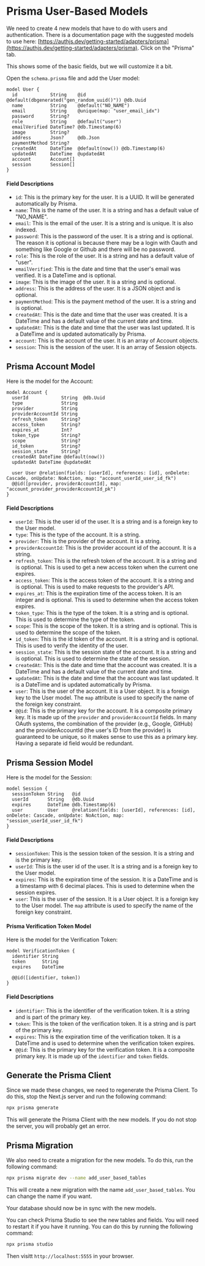# Prisma User-Based Models

We need to create 4 new models that have to do with users and authentication. There is a documentation page with the suggested models to use here: [https://authjs.dev/getting-started/adapters/prisma](https://authjs.dev/getting-started/adapters/prisma). Click on the "Prisma" tab.

This shows some of the basic fields, but we will customize it a bit.

Open the `schema.prisma` file and add the User model:

```prisma
model User {
  id            String    @id @default(dbgenerated("gen_random_uuid()")) @db.Uuid
  name          String    @default("NO_NAME")
  email         String    @unique(map: "user_email_idx")
  password      String?
  role          String    @default("user")
  emailVerified DateTime? @db.Timestamp(6)
  image         String?
  address       Json?     @db.Json
  paymentMethod String?
  createdAt     DateTime  @default(now()) @db.Timestamp(6)
  updatedAt     DateTime  @updatedAt
  account       Account[]
  session       Session[]
}
```

#### Field Descriptions

- `id`: This is the primary key for the user. It is a UUID. It will be generated automatically by Prisma.
- `name`: This is the name of the user. It is a string and has a default value of "NO_NAME".
- `email`: This is the email of the user. It is a string and is unique. It is also indexed.
- `password`: This is the password of the user. It is a string and is optional. The reason it is optional is because there may be a login with Oauth and something like Google or Github and there will be no password.
- `role`: This is the role of the user. It is a string and has a default value of "user".
- `emailVerified`: This is the date and time that the user's email was verified. It is a DateTime and is optional.
- `image`: This is the image of the user. It is a string and is optional.
- `address`: This is the address of the user. It is a JSON object and is optional.
- `paymentMethod`: This is the payment method of the user. It is a string and is optional.
- `createdAt`: This is the date and time that the user was created. It is a DateTime and has a default value of the current date and time.
- `updatedAt`: This is the date and time that the user was last updated. It is a DateTime and is updated automatically by Prisma.
- `account`: This is the account of the user. It is an array of Account objects.
- `session`: This is the session of the user. It is an array of Session objects.

## Prisma Account Model

Here is the model for the Account:

```prisma
model Account {
  userId            String  @db.Uuid
  type              String
  provider          String
  providerAccountId String
  refresh_token     String?
  access_token      String?
  expires_at        Int?
  token_type        String?
  scope             String?
  id_token          String?
  session_state     String?
  createdAt DateTime @default(now())
  updatedAt DateTime @updatedAt

  user User @relation(fields: [userId], references: [id], onDelete: Cascade, onUpdate: NoAction, map: "account_userId_user_id_fk")
  @@id([provider, providerAccountId], map: "account_provider_providerAccountId_pk")
}
```

#### Field Descriptions

- `userId`: This is the user id of the user. It is a string and is a foreign key to the User model.
- `type`: This is the type of the account. It is a string.
- `provider`: This is the provider of the account. It is a string.
- `providerAccountId`: This is the provider account id of the account. It is a string.
- `refresh_token`: This is the refresh token of the account. It is a string and is optional. This is used to get a new access token when the current one expires.
- `access_token`: This is the access token of the account. It is a string and is optional. This is used to make requests to the provider's API.
- `expires_at`: This is the expiration time of the access token. It is an integer and is optional. This is used to determine when the access token expires.
- `token_type`: This is the type of the token. It is a string and is optional. This is used to determine the type of the token.
- `scope`: This is the scope of the token. It is a string and is optional. This is used to determine the scope of the token.
- `id_token`: This is the id token of the account. It is a string and is optional. This is used to verify the identity of the user.
- `session_state`: This is the session state of the account. It is a string and is optional. This is used to determine the state of the session.
- `createdAt`: This is the date and time that the account was created. It is a DateTime and has a default value of the current date and time.
- `updatedAt`: This is the date and time that the account was last updated. It is a DateTime and is updated automatically by Prisma.
- `user`: This is the user of the account. It is a User object. It is a foreign key to the User model. The `map` attribute is used to specify the name of the foreign key constraint.
- `@@id`: This is the primary key for the account. It is a composite primary key. It is made up of the `provider` and `providerAccountId` fields. In many OAuth systems, the combination of the provider (e.g., Google, GitHub) and the providerAccountId (the user's ID from the provider) is guaranteed to be unique, so it makes sense to use this as a primary key. Having a separate id field would be redundant.

## Prisma Session Model

Here is the model for the Session:

```prisma
model Session {
  sessionToken String   @id
  userId       String   @db.Uuid
  expires      DateTime @db.Timestamp(6)
  user         User     @relation(fields: [userId], references: [id], onDelete: Cascade, onUpdate: NoAction, map: "session_userId_user_id_fk")
}
```

#### Field Descriptions

- `sessionToken`: This is the session token of the session. It is a string and is the primary key.
- `userId`: This is the user id of the user. It is a string and is a foreign key to the User model.
- `expires`: This is the expiration time of the session. It is a DateTime and is a timestamp with 6 decimal places. This is used to determine when the session expires.
- `user`: This is the user of the session. It is a User object. It is a foreign key to the User model. The `map` attribute is used to specify the name of the foreign key constraint.

#### Prisma Verification Token Model

Here is the model for the Verification Token:

```prisma
model VerificationToken {
  identifier String
  token      String
  expires    DateTime

  @@id([identifier, token])
}
```

#### Field Descriptions

- `identifier`: This is the identifier of the verification token. It is a string and is part of the primary key.
- `token`: This is the token of the verification token. It is a string and is part of the primary key.
- `expires`: This is the expiration time of the verification token. It is a DateTime and is used to determine when the verification token expires.
- `@@id`: This is the primary key for the verification token. It is a composite primary key. It is made up of the `identifier` and `token` fields.

## Generate the Prisma Client

Since we made these changes, we need to regenerate the Prisma Client. To do this, stop the Next.js server and run the following command:

```bash
npx prisma generate
```

This will generate the Prisma Client with the new models. If you do not stop the server, you will probably get an error.

## Prisma Migration

We also need to create a migration for the new models. To do this, run the following command:

```bash
npx prisma migrate dev --name add_user_based_tables
```

This will create a new migration with the name `add_user_based_tables`. You can change the name if you want.

Your database should now be in sync with the new models.

You can check Prisma Studio to see the new tables and fields. You will need to restart it if you have it running. You can do this by running the following command:

```bash
npx prisma studio
```

Then visitt `http://localhost:5555` in your browser.

